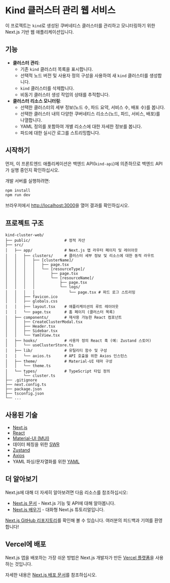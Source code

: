 # Kind 클러스터 관리 웹 서비스

이 프로젝트는 `kind`로 생성된 쿠버네티스 클러스터를 관리하고 모니터링하기 위한 Next.js 기반 웹 애플리케이션입니다.

## 기능

- **클러스터 관리**:
  - 기존 `kind` 클러스터 목록을 표시합니다.
  - 선택적 노드 버전 및 사용자 정의 구성을 사용하여 새 `kind` 클러스터를 생성합니다.
  - `kind` 클러스터를 삭제합니다.
  - 비동기 클러스터 생성 작업의 상태를 추적합니다.
- **클러스터 리소스 모니터링**:
  - 선택한 클러스터의 세부 정보(노드 수, 파드 요약, 서비스 수, 배포 수)를 봅니다.
  - 선택한 클러스터 내의 다양한 쿠버네티스 리소스(노드, 파드, 서비스, 배포)를 나열합니다.
  - YAML 정의를 포함하여 개별 리소스에 대한 자세한 정보를 봅니다.
  - 파드에 대한 실시간 로그를 스트리밍합니다.

## 시작하기

먼저, 이 프론트엔드 애플리케이션은 백엔드 API(`kind-api`)에 의존하므로 백엔드 API가 실행 중인지 확인하십시오.

개발 서버를 실행하려면:

```bash
npm install
npm run dev
```

브라우저에서 [http://localhost:3000](http://localhost:3000)을 열어 결과를 확인하십시오.

## 프로젝트 구조

```
kind-cluster-web/
├── public/               # 정적 자산
├── src/
│   ├── app/              # Next.js 앱 라우터 페이지 및 레이아웃
│   │   ├── clusters/     # 클러스터 세부 정보 및 리소스에 대한 동적 라우트
│   │   │   ├── [clusterName]/
│   │   │   │   ├── page.tsx
│   │   │   │   └── [resourceType]/
│   │   │   │       ├── page.tsx
│   │   │   │       └── [resourceName]/
│   │   │   │           ├── page.tsx
│   │   │   │           └── logs/
│   │   │   │               └── page.tsx # 파드 로그 스트리밍
│   │   ├── favicon.ico
│   │   ├── globals.css
│   │   ├── layout.tsx    # 애플리케이션의 루트 레이아웃
│   │   └── page.tsx      # 홈 페이지 (클러스터 목록)
│   ├── components/       # 재사용 가능한 React 컴포넌트
│   │   ├── CreateClusterModal.tsx
│   │   ├── Header.tsx
│   │   ├── Sidebar.tsx
│   │   └── YamlView.tsx
│   ├── hooks/            # 사용자 정의 React 훅 (예: Zustand 스토어)
│   │   └── useClusterStore.ts
│   ├── lib/              # 유틸리티 함수 및 구성
│   │   └── axios.ts      # API 호출을 위한 Axios 인스턴스
│   ├── theme/            # Material-UI 테마 구성
│   │   └── theme.ts
│   └── types/            # TypeScript 타입 정의
│       └── cluster.ts
├── .gitignore
├── next.config.ts
├── package.json
├── tsconfig.json
└── ...
```

## 사용된 기술

- [Next.js](https://nextjs.org/)
- [React](https://react.dev/)
- [Material-UI (MUI)](https://mui.com/)
- 데이터 페칭을 위한 [SWR](https://swr.vercel.app/)
- [Zustand](https://zustand-bear.github.io/)
- [Axios](https://axios-http.com/)
- YAML 파싱/문자열화를 위한 [YAML](https://eemeli.org/yaml/)

## 더 알아보기

Next.js에 대해 더 자세히 알아보려면 다음 리소스를 참조하십시오:

- [Next.js 문서](https://nextjs.org/docs) - Next.js 기능 및 API에 대해 알아봅니다.
- [Next.js 배우기](https://nextjs.org/learn) - 대화형 Next.js 튜토리얼입니다.

[Next.js GitHub 리포지토리](https://github.com/vercel/next.js)를 확인해 볼 수 있습니다. 여러분의 피드백과 기여를 환영합니다!

## Vercel에 배포

Next.js 앱을 배포하는 가장 쉬운 방법은 Next.js 개발자가 만든 [Vercel 플랫폼](https://vercel.com/new?utm_medium=default-template&filter=next.js&utm_source=create-next-app&utm_campaign=create-next-app-readme)을 사용하는 것입니다.

자세한 내용은 [Next.js 배포 문서](https://nextjs.org/docs/app/building-your-application/deploying)를 참조하십시오.
